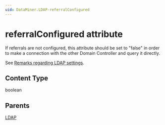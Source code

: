 ```yaml
---
uid: DataMiner.LDAP-referralConfigured
---
```


# referralConfigured attribute

If referrals are not configured, this attribute should be set to "false" in order to make a connection with the other Domain Controller and query it directly.

See [Remarks regarding LDAP settings](xref:Configuring_LDAP_settings#remarks-regarding-ldap-settings).

## Content Type

boolean

## Parents

[LDAP](xref:DataMiner.LDAP)
